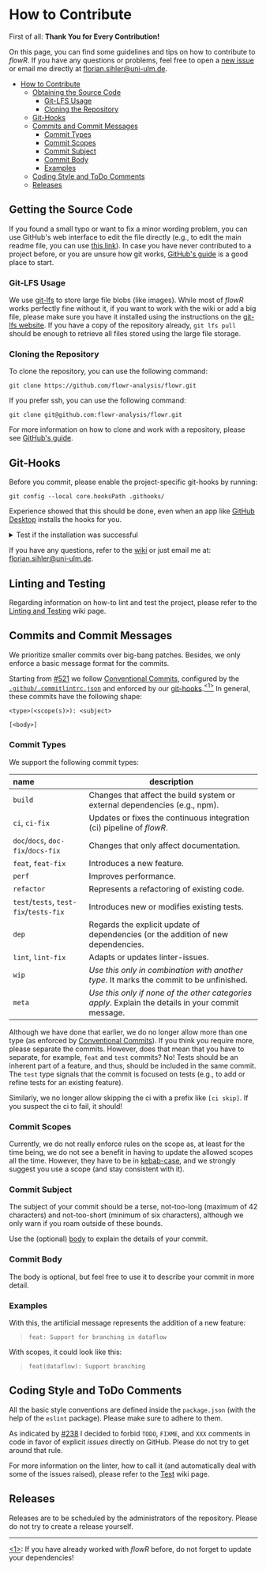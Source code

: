# How to Contribute

First of all: **Thank You for Every Contribution!**

On this page, you can find some guidelines and tips on how to contribute to *flowR*. If you have any questions or
problems, feel free to open a [new issue](https://github.com/flowr-analysis/flowr/issues/new/choose) or email me
directly at <florian.sihler@uni-ulm.de>.

- [How to Contribute](#how-to-contribute)
    - [Obtaining the Source Code](#obtaining-the-source-code)
        - [Git-LFS Usage](#git-lfs-usage)
        - [Cloning the Repository](#cloning-the-repository)
    - [Git-Hooks](#git-hooks)
    - [Commits and Commit Messages](#commits-and-commit-messages)
        - [Commit Types](#commit-types)
        - [Commit Scopes](#commit-scopes)
        - [Commit Subject](#commit-subject)
        - [Commit Body](#commit-body)
        - [Examples](#examples)
    - [Coding Style and ToDo Comments](#coding-style-and-todo-comments)
    - [Releases](#releases)

## Getting the Source Code

If you found a small typo or want to fix a minor wording problem,
you can use GitHub's web interface to edit the file directly (e.g., to edit the main readme file, you can
use [this link](https://github.com/flowr-analysis/flowr/edit/main/README.md)).
In case you have never contributed to a project before, or you are unsure how git works, [GitHub's guide][github-guide]
is a good place to start.

### Git-LFS Usage

We use [git-lfs](https://git-lfs.github.com/) to store large file blobs (like images). While most of *flowR* works
perfectly fine without it, if you want to work with the wiki or add a big file, please make sure you have it installed
using the instructions on the [git-lfs website](https://git-lfs.com/).
If you have a copy of the repository already, `git lfs pull` should be enough to retrieve all files stored using the
large file storage.

### Cloning the Repository

To clone the repository, you can use the following command:

```shell
git clone https://github.com/flowr-analysis/flowr.git
```

If you prefer ssh, you can use the following command:

```shell
git clone git@github.com:flowr-analysis/flowr.git
```

For more information on how to clone and work with a repository, please see [GitHub's guide][github-guide].

## Git-Hooks

Before you commit, please enable the project-specific git-hooks by running:

```shell
git config --local core.hooksPath .githooks/
```

Experience showed that this should be done,
even when an app like [GitHub Desktop](https://desktop.github.com/) installs the hooks for you.

<details>
<summary> Test if the installation was successful </summary>

After running the command, try the fulling dry run of a push to see if the hooks are working:

```shell
git push --dry-run
```

The output should be either an error that `npm` could not be found (if you have not set up that yet),
or something like this (it can be that there is an initial copy stage if the working tree is deemed to be unclean):

```text
Linting project (local mode)...

> flowr@1.3.1 lint-local
> npm run lint -- --rule "no-warning-comments: off"

...
```

</details>

If you have any questions, refer to the [wiki](https://github.com/flowr-analysis/flowr/wiki) or just email me
at: <florian.sihler@uni-ulm.de>.

## Linting and Testing

Regarding information on how-to lint and test the project,
please refer to the [Linting and Testing](https://github.com/flowr-analysis/flowr/wiki/Linting-and-Testing) wiki page.

## Commits and Commit Messages

We prioritize smaller commits over big-bang patches. Besides, we only enforce a basic message format for the commits.

Starting from [#521](https://github.com/flowr-analysis/flowr/pull/521) we
follow [Conventional Commits](https://www.conventionalcommits.org/en/v1.0.0/),
configured by the [
`.github/.commitlintrc.json`](https://github.com/flowr-analysis/flowr/blob/main/.github/.commitlintrc.json)
and enforced by our [git-hooks](#git-hooks).<a href="#note1" id="note1ref"><sup>&lt;1&gt;</sup></a>
In general, these commits have the following shape:

```text
<type>(<scope(s)>): <subject>

[<body>]
```

### Commit Types

We support the following commit types:

| name                                   | description                                                                                        |
|:---------------------------------------|----------------------------------------------------------------------------------------------------|
| `build`                                | Changes that affect the build system or external dependencies (e.g., npm).                         |
| `ci`, `ci-fix`                         | Updates or fixes the continuous integration (ci) pipeline of *flowR*.                              |
| `doc`/`docs`, `doc-fix`/`docs-fix`     | Changes that only affect documentation.                                                            |
| `feat`, `feat-fix`                     | Introduces a new feature.                                                                          |
| `perf`                                 | Improves performance.                                                                              |
| `refactor`                             | Represents a refactoring of existing code.                                                         |
| `test`/`tests`, `test-fix`/`tests-fix` | Introduces new or modifies existing tests.                                                         |
| `dep`                                  | Regards the explicit update of dependencies (or the addition of new dependencies.                  |
| `lint`, `lint-fix`                     | Adapts or updates linter-issues.                                                                   |
| `wip`                                  | *Use this only in combination with another type*. It marks the commit to be unfinished.            |
| `meta`                                 | *Use this only if none of the other categories apply*. Explain the details in your commit message. |

Although we have done that earlier, we do no longer allow more than one type (as enforced
by [Conventional Commits](https://www.conventionalcommits.org/en/v1.0.0/)).
If you think you require more, please separate the commits. 
However, does that mean that you have to separate, for example, `feat` and `test` commits? No!
Tests should be an inherent part of a feature, and thus, should be included in the same commit. The `test` type signals
that the commit is focused on tests (e.g., to add or refine tests for an existing feature).

Similarly, we no longer allow skipping the ci with a prefix like `[ci skip]`. If you suspect the ci to fail, it should!

### Commit Scopes

Currently, we do not really enforce rules on the scope as, at least for the time being, we do not see a benefit in having
to update the allowed scopes all the time. However, they have to be
in [kebab-case](https://www.theserverside.com/definition/Kebab-case), and we strongly suggest you use a scope (and stay
consistent with it).

### Commit Subject

The subject of your commit should be a terse, not-too-long (maximum of 42 characters) and not-too-short 
(minimum of six characters), although we only warn if you roam outside of these bounds.

Use the (optional) [body](#commit-body) to explain the details of your commit.

### Commit Body

The body is optional, but feel free to use it to describe your commit in more detail.

### Examples

With this, the artificial message represents the addition of a new feature:

> `feat: Support for branching in dataflow`

With scopes, it could look like this:

> `feat(dataflow): Support branching`

## Coding Style and ToDo Comments

All the basic style conventions are defined inside the `package.json` (with the help of the `eslint` package). Please
make sure to adhere to them.

As indicated by [#238](https://github.com/flowr-analysis/flowr/issues/238) I decided to forbid `TODO`, `FIXME`, and `XXX` comments in code in favor of explicit *issues* directly on GitHub.
Please do not try to get around that rule.

For more information on the linter, how to call it (and automatically deal with some of the issues raised),
please refer to the [Test](https://github.com/flowr-analysis/flowr/wiki/Linting-and-Testing) wiki page.

## Releases

Releases are to be scheduled by the administrators of the repository. Please do not try to create a release yourself.

-----
<a id="note1" href="#note1ref">&lt;1&gt;</a>: If you have already worked with *flowR* before, do not forget to update
your dependencies!

[github-guide]: https://docs.github.com/en/get-started/exploring-projects-on-github/contributing-to-a-project

